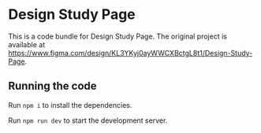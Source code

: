 
  # Design Study Page

  This is a code bundle for Design Study Page. The original project is available at https://www.figma.com/design/KL3YKyj0ayWWCXBctgL8t1/Design-Study-Page.

  ## Running the code

  Run `npm i` to install the dependencies.

  Run `npm run dev` to start the development server.
  